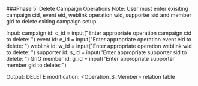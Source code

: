 ###Phase 5: Delete Campaign Operations
Note: User must enter exisiting campaign cid, event eid, weblink operation wid, supporter sid and member gid to delete exiting campaign setup.

Input:
campaign id:    c_id = input("Enter appropriate operation campaign cid to delete: ")
event id:       e_id = input("Enter appropriate operation event eid to delete: ")
weblink id:     w_id = input("Enter appropriate operation weblink wid to delete: ")
supporter id:   s_id = input("Enter appropriate supporter sid to delete: ")
GnG member id:  g_id = input("Enter appropriate supporter member gid to delete: ")

Output:
DELETE modification: <Operation_S_Member> relation table
